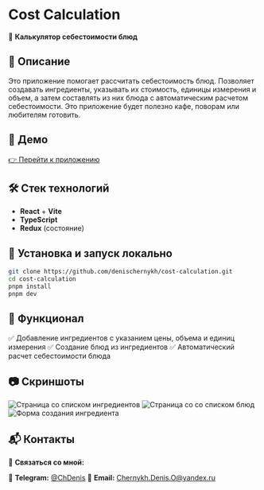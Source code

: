 # Cost Calculation

🚀 **Калькулятор себестоимости блюд**

## 📌 Описание

Это приложение помогает рассчитать себестоимость блюд. Позволяет создавать ингредиенты, указывать их стоимость, единицы измерения и объем, а затем составлять из них блюда с автоматическим расчетом себестоимости. Это приложение будет полезно кафе, поворам или любителям готовить.

## 🔗 Демо

[👉 Перейти к приложению](https://denischernykh.github.io/cost-calculation/)

## 🛠️ Стек технологий

- **React** + **Vite**
- **TypeScript**
- **Redux** (состояние)

## 📂 Установка и запуск локально

```sh
git clone https://github.com/denischernykh/cost-calculation.git
cd cost-calculation
pnpm install
pnpm dev
```

## 🎯 Функционал
✅ Добавление ингредиентов с указанием цены, объема и единиц измерения
✅ Создание блюд из ингредиентов
✅ Автоматический расчет себестоимости блюда

## 📷 Скриншоты

![Страница со списком ингредиентов](.public/1.png)
![Страница со со списком блюд](.public/2.png)
![Форма создания ингредиента](.public/3.png)


## 📬 Контакты

📩 **Связаться со мной:**

🔹 **Telegram:** [@ChDenis](https://t.me/ChDenis)
🔹 **Email:** [Chernykh.Denis.O@yandex.ru](mailto:Chernykh.Denis.O@yandex.ru)
